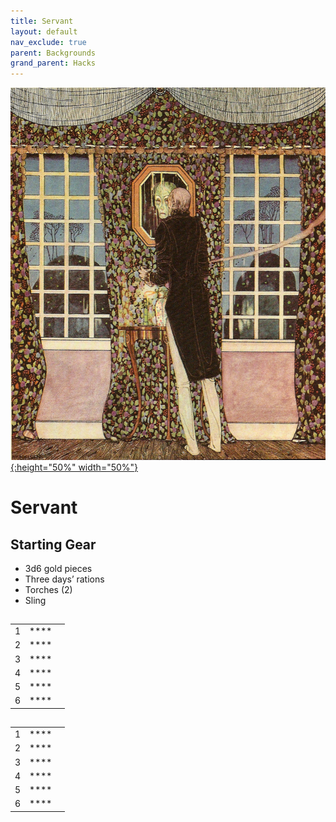 ```yaml
---
title: Servant
layout: default
nav_exclude: true
parent: Backgrounds
grand_parent: Hacks
---
```


[![Alt text](/img/backgrounds/servant.jpg "East of the Sun and West of the Moon, illustrated by Kay Nielsen"){:height="50%" width="50%"}](/img/backgrounds/servant.jpg)

# Servant

## Starting Gear

- 3d6 gold pieces
- Three days’ rations
- Torches (2)
- Sling

##

|      |      |      |
| ---- | ---- | ---- |
| 1    |**** |      |
| 2    |**** |      |
| 3    |**** |      |
| 4    |**** |      |
| 5    |**** |      |
| 6    |**** |      |

##

|      |      |      |
| ---- | ---- | ---- |
| 1    |**** |      |
| 2    |**** |      |
| 3    |**** |      |
| 4    |**** |      |
| 5    |**** |      |
| 6    |**** |      |
